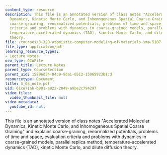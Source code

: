 ```yaml
---
content_type: resource
description: This file is an annotated version of class notes "Accelerated Molecular
  Dynamics, Kinetic Monte Carlo, and Inhomogeneous Spatial Coarse Graining" and explains
  coarse-graining, renormalized potentials, problems of time and space, evaluation
  criteria and problems with dynamics in coarse-grained models, parallel replica method,
  temperature-accelerated dynamics (TAD), kinetic Monte Carlo, and dilute diffusion
  theory.
file: /courses/3-320-atomistic-computer-modeling-of-materials-sma-5107-spring-2005/61ce71abb981a9222049a9be2c794297_5_03_note.pdf
file_type: application/pdf
learning_resource_types:
- Lecture Notes
ocw_type: OCWFile
parent_title: Lecture Notes
parent_type: CourseSection
parent_uid: 15296d54-84c9-9da1-6512-15965923b1cd
resourcetype: Document
title: 5_03_note.pdf
uid: 61ce71ab-b981-a922-2049-a9be2c794297
video_files:
  video_thumbnail_file: null
video_metadata:
  youtube_id: null
---
```

This file is an annotated version of class notes "Accelerated Molecular Dynamics, Kinetic Monte Carlo, and Inhomogeneous Spatial Coarse Graining" and explains coarse-graining, renormalized potentials, problems of time and space, evaluation criteria and problems with dynamics in coarse-grained models, parallel replica method, temperature-accelerated dynamics (TAD), kinetic Monte Carlo, and dilute diffusion theory.